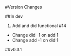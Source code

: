 #Version Changes

##In dev
1. Add and did functional #14
  - Change did -1 on add 1
  - Change add -1 on did 1

##v0.3.1
